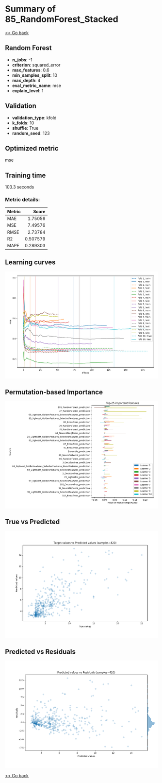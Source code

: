 # Summary of 85_RandomForest_Stacked

[<< Go back](../README.md)


## Random Forest
- **n_jobs**: -1
- **criterion**: squared_error
- **max_features**: 0.6
- **min_samples_split**: 10
- **max_depth**: 4
- **eval_metric_name**: mse
- **explain_level**: 1

## Validation
 - **validation_type**: kfold
 - **k_folds**: 10
 - **shuffle**: True
 - **random_seed**: 123

## Optimized metric
mse

## Training time

103.3 seconds

### Metric details:
| Metric   |    Score |
|:---------|---------:|
| MAE      | 1.75056  |
| MSE      | 7.49576  |
| RMSE     | 2.73784  |
| R2       | 0.507579 |
| MAPE     | 0.289303 |



## Learning curves
![Learning curves](learning_curves.png)

## Permutation-based Importance
![Permutation-based Importance](permutation_importance.png)
## True vs Predicted

![True vs Predicted](true_vs_predicted.png)


## Predicted vs Residuals

![Predicted vs Residuals](predicted_vs_residuals.png)



[<< Go back](../README.md)
